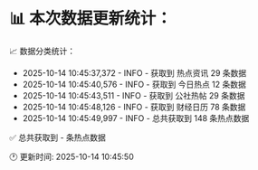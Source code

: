 📊 本次数据更新统计：
==========================

📈 数据分类统计：
- 2025-10-14 10:45:37,372 - INFO - 获取到 热点资讯 29 条数据
- 2025-10-14 10:45:40,576 - INFO - 获取到 今日热点 12 条数据
- 2025-10-14 10:45:43,511 - INFO - 获取到 公社热帖 29 条数据
- 2025-10-14 10:45:48,126 - INFO - 获取到 财经日历 78 条数据
- 2025-10-14 10:45:49,997 - INFO - 总共获取到 148 条热点数据

✅ 总共获取到 - 条热点数据

🕐 更新时间: 2025-10-14 10:45:50
